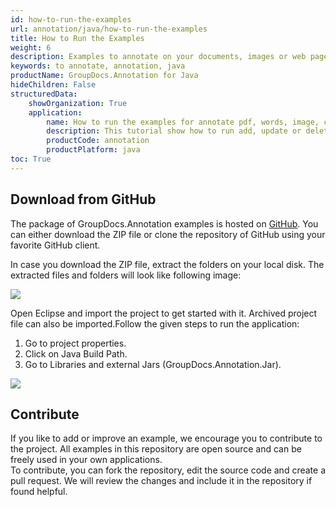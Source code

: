 ```yaml
---
id: how-to-run-the-examples
url: annotation/java/how-to-run-the-examples
title: How to Run the Examples
weight: 6
description: Examples to annotate on your documents, images or web pages using Java.
keywords: to annotate, annotation, java
productName: GroupDocs.Annotation for Java
hideChildren: False
structuredData:
    showOrganization: True
    application:
        name: How to run the examples for annotate pdf, words, image, cells etc. documents
        description: This tutorial show how to run add, update or delete annotation in different type of documents.
        productCode: annotation
        productPlatform: java 
toc: True
---
```


## Download from GitHub

The package of GroupDocs.Annotation examples is hosted on [GitHub](https://github.com/groupdocs-annotation/GroupDocs.Annotation-for-Java). You can either download the ZIP file or clone the repository of GitHub using your favorite GitHub client.

In case you download the ZIP file, extract the folders on your local disk. The extracted files and folders will look like following image:

![](/annotation/java/images/how-to-run-the-examples.png)

Open Eclipse and import the project to get started with it. Archived project file can also be imported.Follow the given steps to run the application:

1.   Go to project properties.
2.   Click on Java Build Path.
3.   Go to Libraries and external Jars (GroupDocs.Annotation.Jar).

![](/annotation/java/images/how-to-run-the-examples_1.png)

## Contribute

If you like to add or improve an example, we encourage you to contribute to the project. All examples in this repository are open source and can be freely used in your own applications.  
To contribute, you can fork the repository, edit the source code and create a pull request. We will review the changes and include it in the repository if found helpful.
